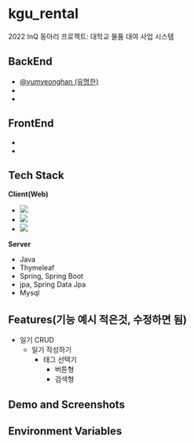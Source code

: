 # kgu_rental
2022 InQ 동아리 프로젝트: 대학교 물품 대여 사업 시스템 

## BackEnd
- [@yumyeonghan (유명한)](https://github.com/yumyeonghan)
-
- 
## FrontEnd
-
-

## Tech Stack

**Client(Web)**
  - <img src="https://img.shields.io/badge/Html-E34F26?style=flat-square&logo=HTML5&logoColor=white"/>
  - <img src="https://img.shields.io/badge/Css-1572B6?style=flat-square&logo=CSS3&logoColor=white"/>
  - <img src="https://img.shields.io/badge/Java Script-F7DF1E?style=flat-square&logo=JavaScript&logoColor=white"/>

**Server**
  - Java
  - Thymeleaf
  - Spring, Spring Boot
  - jpa, Spring Data Jpa
  - Mysql

## Features(기능 예시 적은것, 수정하면 됨)
- 일기 CRUD
  - 일기 작성하기
    - 태그 선택기
      - 버튼형
      - 검색형

## Demo and Screenshots

## Environment Variables
